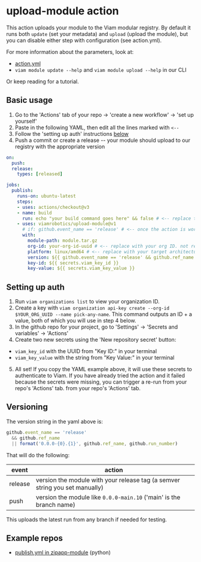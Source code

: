 # upload-module action

This action uploads your module to the Viam modular registry. By default it runs both `update` (set your metadata) and `upload` (upload the module), but you can disable either step with configuration (see action.yml).

For more information about the parameters, look at:
- [action.yml](./action.yml)
- `viam module update --help` and `viam module upload --help` in our CLI

Or keep reading for a tutorial.

## Basic usage

1. Go to the 'Actions' tab of your repo -> 'create a new workflow' -> 'set up yourself'
1. Paste in the following YAML, then edit all the lines marked with `<--`
1. Follow the 'setting up auth' instructions [below](#setting-up-auth)
1. Push a commit or create a release -- your module should upload to our registry with the appropriate version

```yml
on:
  push:
  release:
    types: [released]

jobs:
  publish:
    runs-on: ubuntu-latest
    steps:
    - uses: actions/checkout@v3
    - name: build
      run: echo "your build command goes here" && false # <-- replace this with the command that builds your module's tar.gz
    - uses: viamrobotics/upload-module@v1
      # if: github.event_name == 'release' # <-- once the action is working, uncomment this so you only upload on release
      with:
        module-path: module.tar.gz
        org-id: your-org-id-uuid # <-- replace with your org ID. not required for public modules
        platform: linux/amd64 # <-- replace with your target architecture, or your module will not deploy
        version: ${{ github.event_name == 'release' && github.ref_name || format('0.0.0-{0}.{1}', github.ref_name, github.run_number) }} # <-- see 'Versioning' section below for explanation
        key-id: ${{ secrets.viam_key_id }}
        key-value: ${{ secrets.viam_key_value }}
```

## Setting up auth

1. Run `viam organizations list` to view your organization ID.
2. Create a key with `viam organization api-key create --org-id $YOUR_ORG_UUID --name pick-any-name`. This command outputs an ID + a value, both of which you will use in step 4 below.
3. In the github repo for your project, go to 'Settings' -> 'Secrets and variables' -> 'Actions'
4. Create two new secrets using the 'New repository secret' button:
  - `viam_key_id` with the UUID from "Key ID:" in your terminal
  - `viam_key_value` with the string from "Key Value:" in your terminal
5. All set! If you copy the YAML example above, it will use these secrets to authenticate to Viam. If you have already tried the action and it failed because the secrets were missing, you can trigger a re-run from your repo's 'Actions' tab.
from your repo's 'Actions' tab.

## Versioning

The version string in the yaml above is:

```js
github.event_name == 'release'
  && github.ref_name
  || format('0.0.0-{0}.{1}', github.ref_name, github.run_number)
```

That will do the following:

| event | action
|---|---
| release | version the module with your release tag (a semver string you set manually)
| push | version the module like `0.0.0-main.10` ('main' is the branch name)

This uploads the latest run from any branch if needed for testing.

## Example repos

- [publish.yml in zipapp-module](https://github.com/viamrobotics/zipapp-module/blob/main/.github/workflows/publish.yml) (python)
